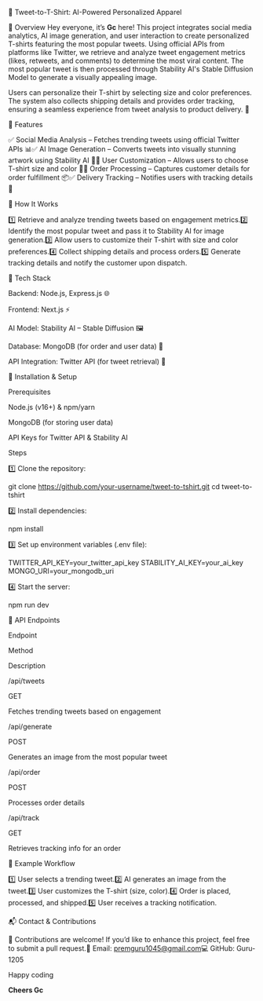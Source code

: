 🎨 Tweet-to-T-Shirt: AI-Powered Personalized Apparel

📌 Overview
Hey everyone, it’s **Gc** here!
This project integrates social media analytics, AI image generation, and user interaction to create personalized T-shirts featuring the most popular tweets. Using official APIs from platforms like Twitter, we retrieve and analyze tweet engagement metrics (likes, retweets, and comments) to determine the most viral content. The most popular tweet is then processed through Stability AI's Stable Diffusion Model to generate a visually appealing image.

Users can personalize their T-shirt by selecting size and color preferences. The system also collects shipping details and provides order tracking, ensuring a seamless experience from tweet analysis to product delivery. 🚀

🎯 Features

✅ Social Media Analysis – Fetches trending tweets using official Twitter APIs 📊✅ AI Image Generation – Converts tweets into visually stunning artwork using Stability AI 🎨✅ User Customization – Allows users to choose T-shirt size and color 👕✅ Order Processing – Captures customer details for order fulfillment 📦✅ Delivery Tracking – Notifies users with tracking details 📩

📖 How It Works

1️⃣ Retrieve and analyze trending tweets based on engagement metrics.2️⃣ Identify the most popular tweet and pass it to Stability AI for image generation.3️⃣ Allow users to customize their T-shirt with size and color preferences.4️⃣ Collect shipping details and process orders.5️⃣ Generate tracking details and notify the customer upon dispatch.

🔧 Tech Stack

Backend: Node.js, Express.js 🌐

Frontend: Next.js ⚡

AI Model: Stability AI – Stable Diffusion 🖼️

Database: MongoDB (for order and user data) 📂

API Integration: Twitter API (for tweet retrieval) 🔗

🚀 Installation & Setup

Prerequisites

Node.js (v16+) & npm/yarn

MongoDB (for storing user data)

API Keys for Twitter API & Stability AI

Steps

1️⃣ Clone the repository:

  git clone https://github.com/your-username/tweet-to-tshirt.git
  cd tweet-to-tshirt

2️⃣ Install dependencies:

  npm install

3️⃣ Set up environment variables (.env file):

TWITTER_API_KEY=your_twitter_api_key
STABILITY_AI_KEY=your_ai_key
MONGO_URI=your_mongodb_uri

4️⃣ Start the server:

  npm run dev

📌 API Endpoints

Endpoint

Method

Description

/api/tweets

GET

Fetches trending tweets based on engagement

/api/generate

POST

Generates an image from the most popular tweet

/api/order

POST

Processes order details

/api/track

GET

Retrieves tracking info for an order

📸 Example Workflow

1️⃣ User selects a trending tweet.2️⃣ AI generates an image from the tweet.3️⃣ User customizes the T-shirt (size, color).4️⃣ Order is placed, processed, and shipped.5️⃣ User receives a tracking notification.

📬 Contact & Contributions

🙌 Contributions are welcome! If you’d like to enhance this project, feel free to submit a pull request.📧 Email: premguru1045@gmail.com💻 GitHub: Guru-1205

Happy coding 

**Cheers Gc**
